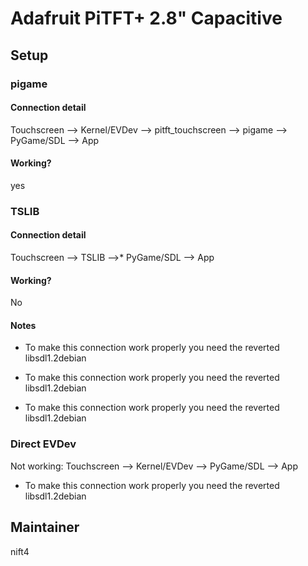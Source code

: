 # Adafruit PiTFT+ 2.8" Capacitive
## Setup
### pigame
#### Connection detail
Touchscreen --> Kernel/EVDev --> pitft_touchscreen --> pigame --> PyGame/SDL --> App
#### Working?
yes
### TSLIB
#### Connection detail
Touchscreen --> TSLIB -->* PyGame/SDL --> App
#### Working?
No
#### Notes
* To make this connection work properly you need the reverted libsdl1.2debian






* To make this connection work properly you need the reverted libsdl1.2debian

* To make this connection work properly you need the reverted libsdl1.2debian
### Direct EVDev
Not working: Touchscreen --> Kernel/EVDev --> PyGame/SDL --> App

* To make this connection work properly you need the reverted libsdl1.2debian
## Maintainer
nift4
